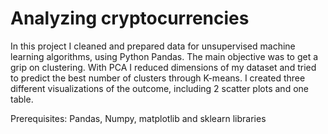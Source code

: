 # Analyzing cryptocurrencies

In this project I cleaned and prepared data for unsupervised machine learning algorithms, using Python Pandas.
The main objective was to get a grip on clustering. With PCA I reduced dimensions of my dataset and tried to predict the best number of clusters through K-means.
I created three different visualizations of the outcome, including 2 scatter plots and one table.

Prerequisites:
Pandas, Numpy, matplotlib and sklearn libraries 

